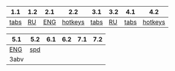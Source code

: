 | 1.1                | 1.2                  | 2.1                   | 2.2                             | 3.1                | 3.2                  | 4.1                | 4.2                             |
| ------------------ | -------------------- | --------------------- | ------------------------------- | ------------------ | -------------------- | ------------------ | ------------------------------- |
| [tabs](вкладки.md) | [RU](Печать%20RU.md) | [ENG](Печать%20RU.md) | [hotkeys](горячие%20клавиши.md) | [tabs](вкладки.md) | [RU](Печать%20RU.md) | [tabs](вкладки.md) | [hotkeys](горячие%20клавиши.md) |

| 5.1                    | 5.2                | 6.1 | 6.2 | 7.1 | 7.2 |
| ---------------------- | ------------------ | --- | --- | --- | --- |
| [ENG](Печать%20ENG.md) | [spd](скорость.md) |     |     |     |     |
| 3abv                   |                    |     |     |     |     |
